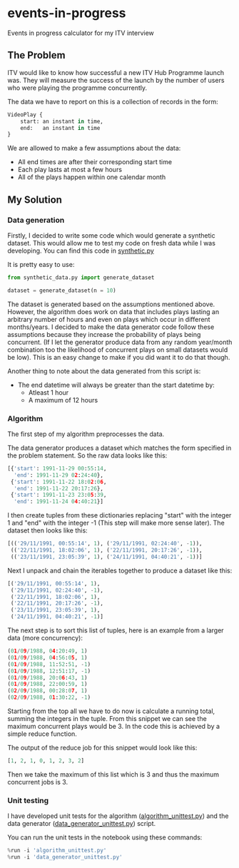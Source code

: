 # events-in-progress
 Events in progress calculator for my ITV interview

## The Problem
ITV would like to know how successful a new ITV Hub Programme launch was. They will measure the success of the launch by the number of users who were playing the programme concurrently.

The data we have to report on this is a collection of records in the form:

```python
VideoPlay {
    start: an instant in time,
    end:   an instant in time
}
```

We are allowed to make a few assumptions about the data:

- All end times are after their corresponding start time
- Each play lasts at most a few hours
- All of the plays happen within one calendar month

## My Solution

### Data generation
Firstly, I decided to write some code which would generate a synthetic dataset. This would allow me to test my code on fresh data while I was developing. You can find this code in [synthetic.py](synthetic_data.py)

It is pretty easy to use:

```python
from synthetic_data.py import generate_dataset

dataset = generate_dataset(n = 10)
```

The dataset is generated based on the assumptions mentioned above. However, the algorithm does work on data that includes plays lasting an arbitrary number of hours and even on plays which occur in different months/years. I decided to make the data generator code follow these assumptions because they increase the probability of plays being concurrent. (If I let the generator produce data from any random year/month combination too the likelihood of concurrent plays on small datasets would be low). This is an easy change to make if you did want it to do that though.

Another thing to note about the data generated from this script is:
- The end datetime will always be greater than the start datetime by:
  - Atleast 1 hour
  - A maximum of 12 hours
  
### Algorithm
The first step of my algorithm preprocesses the data.

The data generator produces a dataset which matches the form specified in the problem statement. So the raw data looks like this:

```python
[{'start': 1991-11-29 00:55:14,
  'end': 1991-11-29 02:24:40},
 {'start': 1991-11-22 18:02:06,
  'end': 1991-11-22 20:17:26},
 {'start': 1991-11-23 23:05:39,
  'end': 1991-11-24 04:40:21}]
```

I then create tuples from these dictionaries replacing "start" with the integer 1 and "end" with the integer -1 (This step will make more sense later). The dataset then looks like this:

```python
[(('29/11/1991, 00:55:14', 1), ('29/11/1991, 02:24:40', -1)),
 (('22/11/1991, 18:02:06', 1), ('22/11/1991, 20:17:26', -1)),
 (('23/11/1991, 23:05:39', 1), ('24/11/1991, 04:40:21', -1))]
```

Next I unpack and chain the iterables together to produce a dataset like this:

```python
[('29/11/1991, 00:55:14', 1),
 ('29/11/1991, 02:24:40', -1),
 ('22/11/1991, 18:02:06', 1),
 ('22/11/1991, 20:17:26', -1),
 ('23/11/1991, 23:05:39', 1),
 ('24/11/1991, 04:40:21', -1)]
```
 
The next step is to sort this list of tuples, here is an example from a larger data (more concurrency):
 
```python
(01/09/1988, 04:20:49, 1)
(01/09/1988, 04:56:05, 1)
(01/09/1988, 11:52:51, -1)
(01/09/1988, 12:51:17, -1)
(01/09/1988, 20:06:43, 1)
(01/09/1988, 22:00:59, 1)
(02/09/1988, 00:28:07, 1)
(02/09/1988, 01:30:22, -1)
```

Starting from the top all we have to do now is calculate a running total, summing the integers in the tuple. From this snippet we can see the maximum concurrent plays would be 3. In the code this is achieved by a simple reduce function.

The output of the reduce job for this snippet would look like this:

```python
[1, 2, 1, 0, 1, 2, 3, 2]
```

Then we take the maximum of this list which is 3 and thus the maximum concurrent jobs is 3.

### Unit testing

I have developed unit tests for the algorithm ([algorithm_unittest.py](algorithm_unittest.py)) and the data generator ([data_generator_unittest.py](data_generator_unittest.py)) script.

You can run the unit tests in the notebook using these commands:

```python
%run -i 'algorithm_unittest.py'
%run -i 'data_generator_unittest.py'
```

